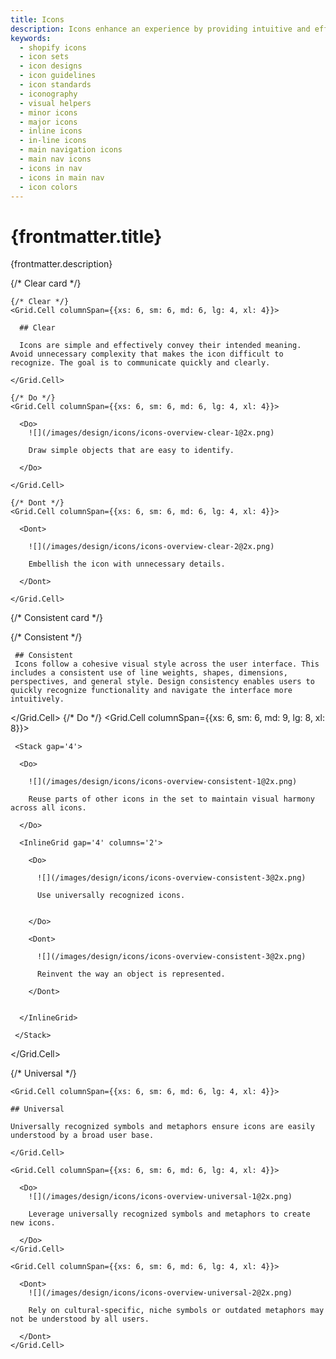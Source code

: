 ```yaml
---
title: Icons
description: Icons enhance an experience by providing intuitive and efficient navigation, conveying information concisely, and making it more visually appealing.
keywords:
  - shopify icons
  - icon sets
  - icon designs
  - icon guidelines
  - icon standards
  - iconography
  - visual helpers
  - minor icons
  - major icons
  - inline icons
  - in-line icons
  - main navigation icons
  - main nav icons
  - icons in nav
  - icons in main nav
  - icon colors
---
```


# {frontmatter.title}

<Lede>{frontmatter.description}</Lede>

<Subnav />

{/* Clear card */}

<Stack gap='4'>

<Card>

  <Grid gap="4" >
    
    {/* Clear */}
    <Grid.Cell columnSpan={{xs: 6, sm: 6, md: 6, lg: 4, xl: 4}}>
    
      ## Clear

      Icons are simple and effectively convey their intended meaning. Avoid unnecessary complexity that makes the icon difficult to recognize. The goal is to communicate quickly and clearly.

    </Grid.Cell>

    {/* Do */}
    <Grid.Cell columnSpan={{xs: 6, sm: 6, md: 6, lg: 4, xl: 4}}>

      <Do>
        ![](/images/design/icons/icons-overview-clear-1@2x.png)

        Draw simple objects that are easy to identify.

      </Do>

    </Grid.Cell>

    {/* Dont */}
    <Grid.Cell columnSpan={{xs: 6, sm: 6, md: 6, lg: 4, xl: 4}}>

      <Dont>

        ![](/images/design/icons/icons-overview-clear-2@2x.png)

        Embellish the icon with unnecessary details.

      </Dont>

    </Grid.Cell>

  </Grid>

</Card>

{/* Consistent card */}

<Card>

  <Grid gap='4'>
   {/* Consistent */}
   <Grid.Cell columnSpan={{xs: 6, sm: 6, md: 6, lg: 4, xl: 4}}>

     ## Consistent
     Icons follow a cohesive visual style across the user interface. This includes a consistent use of line weights, shapes, dimensions, perspectives, and general style. Design consistency enables users to quickly recognize functionality and navigate the interface more intuitively.

   </Grid.Cell>
   {/* Do */}
   <Grid.Cell columnSpan={{xs: 6, sm: 6, md: 9, lg: 8, xl: 8}}>

     <Stack gap='4'>

      <Do>

        ![](/images/design/icons/icons-overview-consistent-1@2x.png)

        Reuse parts of other icons in the set to maintain visual harmony across all icons.

      </Do>

      <InlineGrid gap='4' columns='2'>

        <Do>

          ![](/images/design/icons/icons-overview-consistent-3@2x.png)

          Use universally recognized icons.


        </Do>

        <Dont>

          ![](/images/design/icons/icons-overview-consistent-3@2x.png)

          Reinvent the way an object is represented.

        </Dont>


      </InlineGrid>

     </Stack>

   </Grid.Cell>
  </Grid>

</Card>

{/* Universal */}

<Card>

  <Grid gap='4'>

    <Grid.Cell columnSpan={{xs: 6, sm: 6, md: 6, lg: 4, xl: 4}}>

    ## Universal

    Universally recognized symbols and metaphors ensure icons are easily understood by a broad user base.

    </Grid.Cell>

    <Grid.Cell columnSpan={{xs: 6, sm: 6, md: 6, lg: 4, xl: 4}}>

      <Do>
        ![](/images/design/icons/icons-overview-universal-1@2x.png)

        Leverage universally recognized symbols and metaphors to create new icons.

      </Do>
    </Grid.Cell>

    <Grid.Cell columnSpan={{xs: 6, sm: 6, md: 6, lg: 4, xl: 4}}>

      <Dont>
        ![](/images/design/icons/icons-overview-universal-2@2x.png)

        Rely on cultural-specific, niche symbols or outdated metaphors may not be understood by all users.

      </Dont>
    </Grid.Cell>

  </Grid>
</Card>

</Stack>
